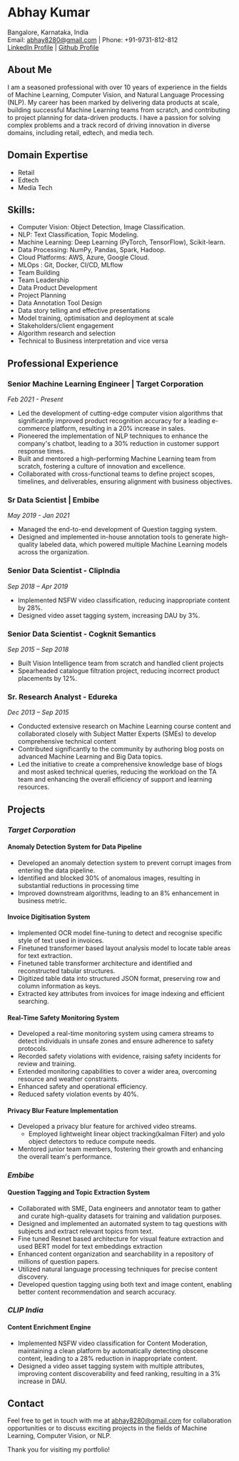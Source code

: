 # Abhay Kumar

Bangalore, Karnataka, India  
Email: abhay8280@gmail.com | Phone: +91-9731-812-812  
[LinkedIn Profile](https://in.linkedin.com/in/awesomeabhay) | [Github Profile](https://github.com/abhaymise/abhaymise.github.io)

## About Me

I am a seasoned professional with over 10 years of experience in the fields of Machine Learning, Computer Vision, and Natural Language Processing (NLP). My career has been marked by delivering data products at scale, building successful Machine Learning teams from scratch, and contributing to project planning for data-driven products. I have a passion for solving complex problems and a track record of driving innovation in diverse domains, including retail, edtech, and media tech.

## Domain Expertise
- Retail
- Edtech
- Media Tech

## Skills:
- Computer Vision: Object Detection, Image Classification.
- NLP: Text Classification, Topic Modeling.
- Machine Learning: Deep Learning (PyTorch, TensorFlow), Scikit-learn.
- Data Processing: NumPy, Pandas, Spark, Hadoop.
- Cloud Platforms: AWS, Azure, Google Cloud.
- MLOps : Git, Docker, CI/CD, MLflow
- Team Building
- Team Leadership 
- Data Product Development
- Project Planning 
- Data Annotation Tool Design
- Data story telling and effective presentations
- Model training, optimisation and deployment at scale
- Stakeholders/client engagement 
- Algorithm research and selection
- Technical to Business interpretation and vice versa

## Professional Experience

### Senior Machine Learning Engineer | Target Corporation
*Feb 2021 - Present*

- Led the development of cutting-edge computer vision algorithms that significantly improved product recognition accuracy for a leading e-commerce platform, resulting in a 20% increase in sales.
- Pioneered the implementation of NLP techniques to enhance the company's chatbot, leading to a 30% reduction in customer support response times.
- Built and mentored a high-performing Machine Learning team from scratch, fostering a culture of innovation and excellence.
- Collaborated with cross-functional teams to define project scopes, timelines, and deliverables, ensuring alignment with business objectives.

### Sr Data Scientist | Embibe
*May 2019 - Jan 2021*

- Managed the end-to-end development of Question tagging system. 
- Designed and implemented in-house annotation tools to generate high-quality labeled data, which powered multiple Machine Learning models across the organization.

### Senior Data Scientist - ClipIndia
*Sep 2018 – Apr 2019*

- Implemented NSFW video classification, reducing inappropriate content by 28%.
- Designed video asset tagging system, increasing DAU by 3%.

### Senior Data Scientist - Cogknit Semantics
*Sep 2015 – Sep 2018*

- Built Vision Intelligence team from scratch and handled client projects
- Spearheaded catalogue filtration project, reducing incorrect product placements by 12%.

### Sr. Research Analyst - Edureka 
*Dec 2013 – Sep 2015*

- Conducted extensive research on Machine Learning course content and collaborated closely with Subject Matter Experts (SMEs) to develop comprehensive technical content
- Contributed significantly to the community by authoring blog posts on advanced Machine Learning and Big Data topics.
- Led the initiative to create a comprehensive knowledge base of blogs and most asked technical queries, reducing the workload on the TA team and enhancing the overall efficiency of support and learning resources.

## Projects

### *Target Corporation*

#### Anomaly Detection System for Data Pipeline
- Developed an anomaly detection system to prevent corrupt images from entering the data pipeline.
- Identified and blocked 30% of anomalous images, resulting in substantial reductions in processing time 
- Improved downstream algorithms, leading to an 8% enhancement in business metric.

#### Invoice Digitisation System
- Implemented OCR model fine-tuning to detect and recognise specific style of text used in invoices.
- Finetuned transformer based layout analysis model to locate table areas for text extraction.
- Finetuned table transformer architecture and identified and reconstructed tabular structures.
- Digitized table data into structured JSON format, preserving row and column information as keys.
- Extracted key attributes from invoices for image indexing and efficient searching.

#### Real-Time Safety Monitoring System
- Developed a real-time monitoring system using camera streams to detect individuals in unsafe zones and ensure adherence to safety protocols.
- Recorded safety violations with evidence, raising safety incidents for review and training.
- Extended monitoring capabilities to cover a wider area, overcoming resource and weather constraints.
- Enhanced safety and operational efficiency.
- Reduced safety violation events by 40%.

#### Privacy Blur Feature Implementation 
- Developed a privacy blur feature for archived video streams.
  - Employed lightweight linear object tracking(kalman Filter) and yolo object detectors to reduce compute needs.
- Mentored junior team members, fostering their growth and enhancing the overall team's performance.

### *Embibe* 

#### Question Tagging and Topic Extraction System 
- Collaborated with SME, Data engineers and annotator team to gather and curate high-quality datasets for training and validation purposes.
- Designed and implemented an automated system to tag questions with subjects and extract relevant topics from text.
- Fine tuned Resnet based architecture for visual feature extraction and used BERT model for text embeddings extraction
- Enhanced content organization and searchability in a repository of millions of question papers.
- Utilized natural language processing techniques for precise content discovery.
- Developed question tagging using both text and image content, enabling better content recommendation and search accuracy.

### *CLIP India*
#### Content Enrichment Engine

- Implemented NSFW video classification for Content Moderation, maintaining a clean platform by automatically detecting obscene content, leading to a 28% reduction in inappropriate content.
- Designed a video asset tagging system with multiple attributes, improving content discoverability and feed ranking, resulting in a 3%  increase in DAU.

## Contact

Feel free to get in touch with me at [abhay8280@gmail.com](mailto:abhay8280@gmail.com) for collaboration opportunities or to discuss exciting projects in the fields of Machine Learning, Computer Vision, or NLP.

Thank you for visiting my portfolio!

